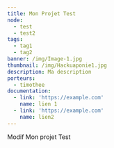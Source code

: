 ```yaml
---
title: Mon Projet Test
node:
  - test
  - test2
tags:
  - tag1
  - tag2
banner: /img/Image-1.jpg
thumbnail: /img/Hackuaponie1.jpg
description: Ma description
porteurs:
  - timothee
documentation:
  - link: 'https://example.com'
    name: lien 1
  - link: 'https://example.com'
    name: lien2
---
```

Modif Mon projet Test
